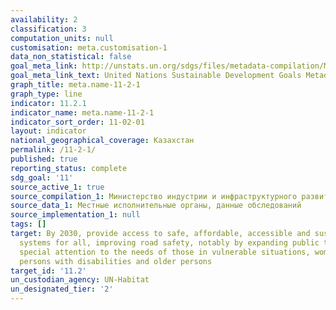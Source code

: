 ```yaml
---
availability: 2
classification: 3
computation_units: null
customisation: meta.customisation-1
data_non_statistical: false
goal_meta_link: http://unstats.un.org/sdgs/files/metadata-compilation/Metadata-Goal-11.pdf
goal_meta_link_text: United Nations Sustainable Development Goals Metadata (pdf 2066kB)
graph_title: meta.name-11-2-1
graph_type: line
indicator: 11.2.1
indicator_name: meta.name-11-2-1
indicator_sort_order: 11-02-01
layout: indicator
national_geographical_coverage: Казахстан
permalink: /11-2-1/
published: true
reporting_status: complete
sdg_goal: '11'
source_active_1: true
source_compilation_1: Министерство индустрии и инфраструктурного развития РК
source_data_1: Местные исполнительные органы, данные обследований
source_implementation_1: null
tags: []
target: By 2030, provide access to safe, affordable, accessible and sustainable transport
  systems for all, improving road safety, notably by expanding public transport, with
  special attention to the needs of those in vulnerable situations, women, children,
  persons with disabilities and older persons
target_id: '11.2'
un_custodian_agency: UN-Habitat
un_designated_tier: '2'
---
```

